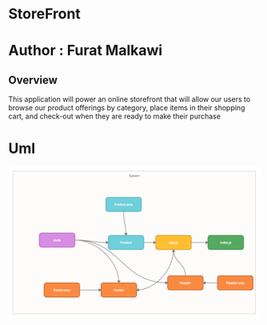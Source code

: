 
# StoreFront

# Author : Furat Malkawi

## Overview

This application will power an online storefront that will allow our users to browse our product offerings by category, place items in their shopping cart, and check-out when they are ready to make their purchase


# Uml

![uml](public/assets/storfrontuml.png)
